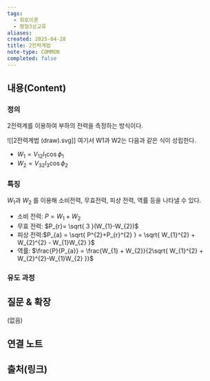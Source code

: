 ```yaml
---
tags:
  - 회로이론
  - 평형3상교류
aliases: 
created: 2025-04-28
title: 2전력계법
note-type: COMMON
completed: false
---
```


## 내용(Content)

### 정의

2전력계를 이용하여 부하의 전력을 측정하는 방식이다.

![[2전력계법 (draw).svg]]
여기서 W1과 W2는 다음과 같은 식이 성립한다.
- $W_{1} = V_{12}I_{1} \cos \phi_{1}$
- $W_{2} = V_{32}I_{3}\cos \phi_{2}$

### 특징

$W_{1}$과 $W_{2}$ 를 이용해 소비전력, 무효전력, 피상 전력, 역률 등을 나타낼 수 있다.

- 소비 전력: $P = W_{1} + W_{2}$
- 무효 전력: $P_{r}= \sqrt{ 3 }(W_{1}-W_{2})$
- 피상 전력:$P_{a} = \sqrt{ P^{2}+P_{r}^{2} } = \sqrt{ W_{1}^{2} + W_{2}^{2} - W_{1}W_{2} }$ 
- 역률: $\frac{P}{P_{a}} = \frac{W_{1} + W_{2}}{2\sqrt{ W_{1}^{2} + W_{2}^{2}-W_{1}W_{2} }}$

### 유도 과정




## 질문 & 확장

(없음)

## 연결 노트

## 출처(링크)

